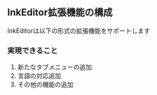 ## InkEditor拡張機能の構成
InkEditorは以下の形式の拡張機能をサポートします

### 実現できること
1. 新たなタブメニューの追加
2. 言語の対応追加
3. その他の機能の追加